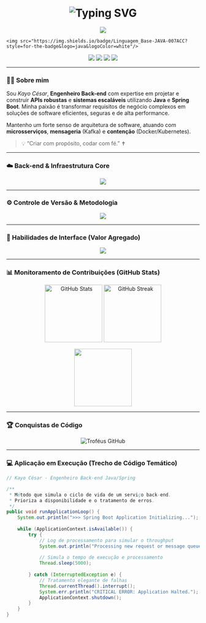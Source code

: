 <h1 align="center">
  <img src="https://readme-typing-svg.herokuapp.com?font=Fira+Code&pause=1000&color=007ACC&center=true&vCenter=true&width=480&lines=Olá%2C+sou+Kayo+César!;Engenheiro+Back-end+Java%2FSpring;Desenvolvedor+de+Sistemas+Escaláveis" alt="Typing SVG" />
</h1>

<p align="center">
    <img src="https://img.shields.io/badge/Status_do_Serviço-ONLINE_24%2F7-10B981?style=for-the-badge&logo=spring&logoColor=white"/>
    
    <img src="https://img.shields.io/badge/Linguagem_Base-JAVA-007ACC?style=for-the-badge&logo=java&logoColor=white"/>
</p>

<p align="center">
  <a href="https://www.linkedin.com/in/kayo-césar-cavalcante-61767930a"><img src="https://img.shields.io/badge/-LinkedIn-%230077B5?style=for-the-badge&logo=linkedin&logoColor=white"/></a>
  <a href="https://www.instagram.com/kcscode/"><img src="https://img.shields.io/badge/-Instagram-%23E4405F?style=for-the-badge&logo=instagram&logoColor=white"/></a>
  <a href="https://www.tiktok.com/@kayocs?lang=pt-BR"><img src="https://img.shields.io/badge/-TikTok-%23000000?style=for-the-badge&logo=tiktok&logoColor=white"/></a>
  <a href="https://www.youtube.com/@akayocesar"><img src="https://img.shields.io/badge/-YouTube-%23FF0000?style=for-the-badge&logo=youtube&logoColor=white"/></a>
</p>

---

### 👨‍💻 Sobre mim
Sou *Kayo César*, **Engenheiro Back-end** com expertise em projetar e construir **APIs robustas** e **sistemas escaláveis** utilizando **Java** e **Spring Boot**. Minha paixão é transformar requisitos de negócio complexos em soluções de software eficientes, seguras e de alta performance.

Mantenho um forte senso de arquitetura de software, atuando com **microsserviços**, **mensageria** (Kafka) e **contenção** (Docker/Kubernetes).

> 💡 “Criar com propósito, codar com fé.” ✝️

---

### ☁️ Back-end & Infraestrutura Core
<p align="center">
  <img src="https://skillicons.dev/icons?i=java,spring,hibernate,maven,postgres,docker,kubernetes,jenkins,kafka,redis,aws,postman&theme=dark" />
</p>

---

### ⚙️ Controle de Versão & Metodologia
<p align="center">
  <img src="https://skillicons.dev/icons?i=git,github,vscode,jira,confluence,agile&theme=dark" />
</p>

---

### 🎨 Habilidades de Interface (Valor Agregado)
<p align="center">
  <img src="https://skillicons.dev/icons?i=react,js,html,css,sass,figma&theme=dark" />
</p>

---

### 📊 Monitoramento de Contribuições (GitHub Stats)
<p align="center">
  <img src="https://github-readme-stats.vercel.app/api?username=KcsDevStudio&show_icons=true&theme=tokyonight&hide_border=true&title_color=007ACC&icon_color=007ACC" alt="GitHub Stats" height="150"/>
  <img src="https://github-readme-streak-stats.herokuapp.com/?user=KcsDevStudio&theme=tokyonight&hide_border=true&stroke=007ACC&ring=007ACC" alt="GitHub Streak" height="150"/>
</p>

<p align="center">
  <img src="https://github-readme-stats.vercel.app/api/top-langs/?username=KcsDevStudio&layout=compact&theme=tokyonight&hide_border=true&title_color=007ACC&icon_color=007ACC" height="150"/>
</p>

---

### 🏆 Conquistas de Código
<p align="center">
  <img src="https://github-profile-trophy.vercel.app/?username=KcsDevStudio&theme=darkhub&no-frame=true&row=1&margin-w=10" alt="Troféus GitHub"/>
</p>

---

### 💻 Aplicação em Execução (Trecho de Código Temático)
```java
// Kayo César - Engenheiro Back-end Java/Spring

/**
 * Método que simula o ciclo de vida de um serviço back-end.
 * Prioriza a disponibilidade e o tratamento de erros.
 */
public void runApplicationLoop() {
    System.out.println(">>> Spring Boot Application Initializing...");
    
    while (ApplicationContext.isAvailable()) {
        try {
            // Log de processamento para simular o throughput
            System.out.println("Processing new request or message queue...");
            
            // Simula o tempo de execução e processamento
            Thread.sleep(5000); 
            
        } catch (InterruptedException e) {
            // Tratamento elegante de falhas
            Thread.currentThread().interrupt(); 
            System.err.println("CRITICAL ERROR: Application Halted.");
            ApplicationContext.shutdown();
        }
    }
}
